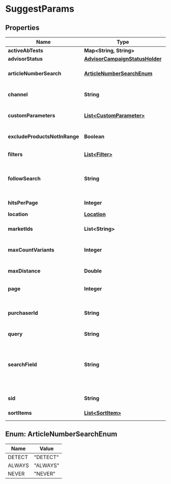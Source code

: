 

# SuggestParams


## Properties

Name | Type | Description | Notes
------------ | ------------- | ------------- | -------------
**activeAbTests** | **Map&lt;String, String&gt;** | The active ab tests variants. |  [optional]
**advisorStatus** | [**AdvisorCampaignStatusHolder**](AdvisorCampaignStatusHolder.md) |  |  [optional]
**articleNumberSearch** | [**ArticleNumberSearchEnum**](#ArticleNumberSearchEnum) | Specifies if the search term should be interpreted as article number. |  [optional]
**channel** | **String** | The channel in which the search should be performed. | 
**customParameters** | [**List&lt;CustomParameter&gt;**](CustomParameter.md) | May be used to provide custom parameters, such as for custom classes. |  [optional]
**excludeProductsNotInRange** | **Boolean** | Overrides the excludeProductsNotInRange setting for the geo search. |  [optional]
**filters** | [**List&lt;Filter&gt;**](Filter.md) | The filters to limit the search result. |  [optional]
**followSearch** | **String** | Optional request linking param from a previous search result or search param object. Can improve request performance. |  [optional]
**hitsPerPage** | **Integer** | Number of products on a single page. |  [optional]
**location** | [**Location**](Location.md) |  |  [optional]
**marketIds** | **List&lt;String&gt;** | Only show products that have values for these market IDs. |  [optional]
**maxCountVariants** | **Integer** | Defines the maximum number of variants to be returned in the result. |  [optional]
**maxDistance** | **Double** | Overrides the maximum distance setting for the geo search. |  [optional]
**page** | **Integer** | The page to be requested within the search result. |  [optional]
**purchaserId** | **String** | The ID of the purchaser. This ID is only needed if the &#39;customer specific pricing&#39; module is activated. Otherwise it will be ignored. |  [optional]
**query** | **String** | The search term. | 
**searchField** | **String** | If set, the search term will be looked for only in the given field. Otherwise all searchable fields will be considered (for article number searches, all fields marked as containing article numbers). |  [optional]
**sid** | **String** | The session id. Required for A/B testing. |  [optional]
**sortItems** | [**List&lt;SortItem&gt;**](SortItem.md) | Specifies the sort order for the search result. |  [optional]



## Enum: ArticleNumberSearchEnum

Name | Value
---- | -----
DETECT | &quot;DETECT&quot;
ALWAYS | &quot;ALWAYS&quot;
NEVER | &quot;NEVER&quot;



